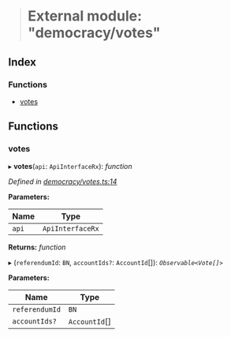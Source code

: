 > # External module: "democracy/votes"

## Index

### Functions

* [votes](_democracy_votes_.md#votes)

## Functions

###  votes

▸ **votes**(`api`: `ApiInterfaceRx`): *function*

*Defined in [democracy/votes.ts:14](https://github.com/polkadot-js/api/blob/b8d8b7e/packages/api-derive/src/democracy/votes.ts#L14)*

**Parameters:**

Name | Type |
------ | ------ |
`api` | `ApiInterfaceRx` |

**Returns:** *function*

▸ (`referendumId`: `BN`, `accountIds?`: `AccountId`[]): *`Observable<Vote[]>`*

**Parameters:**

Name | Type |
------ | ------ |
`referendumId` | `BN` |
`accountIds?` | `AccountId`[] |